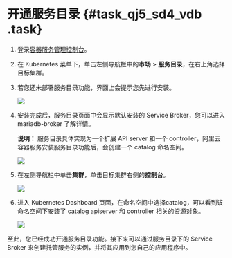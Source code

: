 # 开通服务目录 {#task_qj5_sd4_vdb .task}

1.  登录[容器服务管理控制台](https://cs.console.aliyun.com)。 
2.  在 Kubernetes 菜单下，单击左侧导航栏中的**市场** \> **服务目录**，在右上角选择目标集群。 
3.  若您还未部署服务目录功能，界面上会提示您先进行安装。 

    ![](http://static-aliyun-doc.oss-cn-hangzhou.aliyuncs.com/assets/img/6924/4588_zh-CN.png)

4.  安装完成后，服务目录页面中会显示默认安装的 Service Broker，您可以进入 mariadb-broker 了解详情。 

    **说明：** 服务目录具体实现为一个扩展 API server 和一个 controller，阿里云容器服务安装服务目录功能后，会创建一个 catalog 命名空间。

    ![](http://static-aliyun-doc.oss-cn-hangzhou.aliyuncs.com/assets/img/6924/4590_zh-CN.png)

5.  在左侧导航栏中单击**集群**，单击目标集群右侧的**控制台**。 

    ![](http://static-aliyun-doc.oss-cn-hangzhou.aliyuncs.com/assets/img/6924/4591_zh-CN.png)

6.  进入 Kubernetes Dashboard 页面，在命名空间中选择catalog，可以看到该命名空间下安装了 catalog apiserver 和 controller 相关的资源对象。 

    ![](http://static-aliyun-doc.oss-cn-hangzhou.aliyuncs.com/assets/img/6924/4592_zh-CN.png)


至此，您已经成功开通服务目录功能。接下来可以通过服务目录下的 Service Broker 来创建托管服务的实例，并将其应用到您自己的应用程序中。

